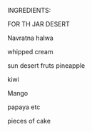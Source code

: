 INGREDIENTS:


FOR TH JAR DESERT

Navratna halwa

 whipped cream

 sun desert fruts pineapple

 kiwi

 Mango

papaya etc

pieces of cake